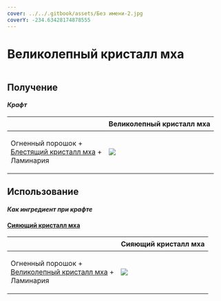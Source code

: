 ```yaml
---
cover: ../../.gitbook/assets/Без имени-2.jpg
coverY: -234.63428174878555
---
```


# Великолепный кристалл мха

<figure><img src="../../.gitbook/assets/moss_gem_4_128.png" alt=""><figcaption></figcaption></figure>

## Получение

#### _Крафт_

| ㅤ                                                                                              |  Великолепный кристалл мха                  |
| ---------------------------------------------------------------------------------------------- | ------------------------------------------- |
| <p>Огненный порошок +<br><a href="moss_gem_3.md">Блестящий кристалл мха</a> +<br>Ламинария</p> | ![](../../.gitbook/assets/moss\_gem\_4.png) |

## Использование

#### _Как ингредиент при крафте_

#### [Сияющий кристалл мха](moss_gem_5.md)

| ㅤ                                                                                                 |  Сияющий кристалл мха                       |
| ------------------------------------------------------------------------------------------------- | ------------------------------------------- |
| <p>Огненный порошок +<br><a href="moss_gem_4.md">Великолепный кристалл мха</a> +<br>Ламинария</p> | ![](../../.gitbook/assets/moss\_gem\_5.png) |

